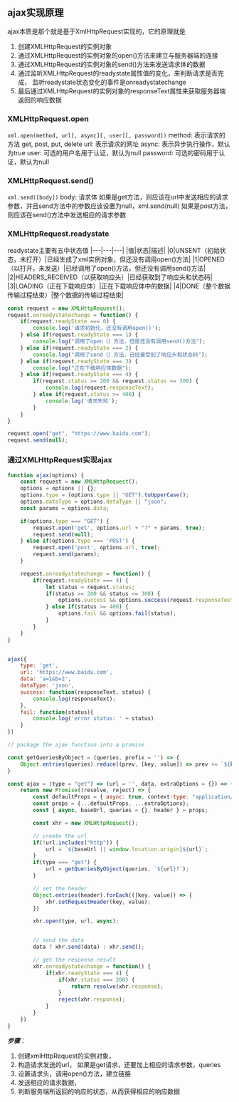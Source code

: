 ## ajax实现原理
ajax本质是那个就是基于XmlHttpRequest实现的，它的原理就是
1. 创建XMLHttpRequest的实例对象
2. 通过XMLHttpRequest的实例对象的open()方法来建立与服务器端的连接
3. 通过XMLHttpRequest的实例对象的send()方法来发送请求体的数据
4. 通过监听XMLHttpRequest的readystate属性值的变化，来判断请求是否完成， 监听readystate状态变化的事件是onreadystatechange
5. 最后通过XMLHttpRequest的实例对象的responseText属性来获取服务器端返回的响应数据

### XMLHttpRequest.open
`xml.open(method, url[, async][, user][, password])`
method: 表示请求的方法 get, post, put, delete
url: 表示请求的网址
async: 表示异步执行操作，默认为true
user: 可选的用户名用于认证，默认为null
password: 可选的密码用于认证，默认为null

### XMLHttpRequest.send()
`xml.send([body])`
body: 请求体
如果是get方法，则应该在url中发送相应的请求参数，并且send方法中的参数应该设置为null，xml.send(null)
如果是post方法，则应该在send()方法中发送相应的请求参数

### XMLHttpRequest.readystate
readystate主要有五中状态值
|---|---|---|
|值|状态|描述|
|0|UNSENT（初始状态，未打开）|已经生成了xml实例对象，但还没有调用open()方法|
|1|OPENED（以打开，未发送）|已经调用了open()方法，但还没有调用send()方法|
|2|HEADERS_RECEIVED（以获取响应头）|已经获取到了响应头和状态码|
|3|LOADING（正在下载响应体）|正在下载响应体中的数据|
|4|DONE（整个数据传输过程结束）|整个数据的传输过程结束|

```js
const request = new XMLHttpRequest();
request.onreadystatechange = function() {
    if(request.readyState === 0) {
        console.log('请求初始化，还没有调用open()');
    } else if(request.readyState === 1) {
        console.log("调用了open（）方法，但是还没有调用send()方法");
    } else if(request.readyState === 2) {
        console.log("调用了send（）方法，已经接受到了响应头和状态码");
    } else if(request.readyState === 3) {
        console.log("正在下载响应体数据");
    } else if(request.readyState === 4) {
        if(request.status >= 200 && request.status <= 300) {
            console.log(request.responseText);
        } else if(request.status >= 400) {
            console.log('请求失败');
        }
    }
}

request.open("get", "https://www.baidu.com");
request.send(null);
```


### 通过XMLHttpRequest实现ajax

```js
function ajax(options) {
    const request = new XMLHttpRequest();
    options = options || {};
    options.type = (options.type || "GET").toUpperCase();
    options.dataType = options.dataType || "json";
    const params = options.data;

    if(options.type === "GET") {
        request.open('get', options.url + "?" + params, true);
        request.send(null);
    } else if(options.type === 'POST') {
        request.open('post', options.url, true);
        request.send(params);
    }

    request.onreadystatechange = function() {
        if(request.readyState === 4) {
            let status = request.status;
            if(status >= 200 && status <= 300) {
                options.success && options.success(request.responseText, status);
            } else if(status >= 400) {
                options.fail && options.fail(status);
            }
        }
    }
}


ajax({
    type: 'get',
    url: 'https://www.baidu.com',
    data: 'a=1&b=2',
    dataType: 'json',
    success: function(responseText, status) {
        console.log(responseText);
    },
    fail: function(status){
        console.log('error status: ' + status)
    }
})
```


```js
// package the ajax function into a promise

const getQueriesByObject = (queries, prefix = '') => {
    Object.entries(queries).reduce((prev, [key, value]) => prev += `${key}=${value}`, prefix).slice(0, -1);
}

const ajax = (type = "get") => (url = '', data, extraOptions = {}) => {
    return new Promise((resolve, reject) => {
        const defaultProps = { async: true, context-type: "application/x-www-form-urlencoded"} 
        const props = {...defaultProps, ...extraOptions};
        const { async, baseUrl, queries = {}, header } = props;

        const xhr = new XMLHttpRequest();

        // create the url
        if(!url.includes("http")) {
            url = `${baseUrl || window.location.origin}${url}`;
        }
        if(type === "get") {
            url = getQueriesByObject(queries, `${url}?`);
        }

        // set the header
        Object.entries(header).forEach(([key, value]) => {
            xhr.setRequestHeader(key, value);
        })

        xhr.open(type, url, async);


        // send the data
        data ? xhr.send(data) : xhr.send();

        // get the response result
        xhr.onreadystatechange = function() {
            if(xhr.readyState === 4) {
                if(xhr.status === 200) {
                    return resolve(xhr.response);
                }
                reject(xhr.response);
            }
        }
    })
}

```

***步骤***：
1. 创建xmlHttpRequest的实例对象，
2. 构造请求发送的url， 如果是get请求，还要加上相应的请求参数，queries
3. 设置请求头，调用open()方法，建立链接
4. 发送相应的请求数据，
5. 判断服务端所返回的响应的状态，从而获得相应的响应数据